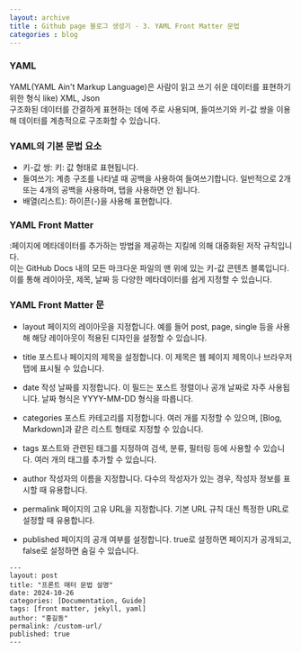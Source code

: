 ```yaml
---
layout: archive
title : Github page 블로그 생성기 - 3. YAML Front Matter 문법
categories : blog
---
```


### YAML
YAML(YAML Ain't Markup Language)은 사람이 읽고 쓰기 쉬운 데이터를 표현하기 위한 형식 like) XML, Json    
구조화된 데이터를 간결하게 표현하는 데에 주로 사용되며, 들여쓰기와 키-값 쌍을 이용해 데이터를 계층적으로 구조화할 수 있습니다.    
   
### YAML의 기본 문법 요소
- 키-값 쌍: 키: 값 형태로 표현됩니다.
- 들여쓰기: 계층 구조를 나타낼 때 공백을 사용하여 들여쓰기합니다. 일반적으로 2개 또는 4개의 공백을 사용하며, 탭을 사용하면 안 됩니다.
- 배열(리스트): 하이픈(-)을 사용해 표현합니다.
   
### YAML Front Matter
:페이지에 메타데이터를 추가하는 방법을 제공하는 지킬에 의해 대중화된 저작 규칙입니다.   
이는 GitHub Docs 내의 모든 마크다운 파일의 맨 위에 있는 키-값 콘텐츠 블록입니다. 이를 통해 레이아웃, 제목, 날짜 등 다양한 메타데이터를 쉽게 지정할 수 있습니다. 
   
### YAML Front Matter 문
- layout
페이지의 레이아웃을 지정합니다. 예를 들어 post, page, single 등을 사용해 해당 레이아웃이 적용된 디자인을 설정할 수 있습니다.

- title
포스트나 페이지의 제목을 설정합니다. 이 제목은 웹 페이지 제목이나 브라우저 탭에 표시될 수 있습니다.

- date
작성 날짜를 지정합니다. 이 필드는 포스트 정렬이나 공개 날짜로 자주 사용됩니다. 날짜 형식은 YYYY-MM-DD 형식을 따릅니다.

- categories
포스트 카테고리를 지정합니다. 여러 개를 지정할 수 있으며, [Blog, Markdown]과 같은 리스트 형태로 지정할 수 있습니다.

- tags
포스트와 관련된 태그를 지정하여 검색, 분류, 필터링 등에 사용할 수 있습니다. 여러 개의 태그를 추가할 수 있습니다.

- author
작성자의 이름을 지정합니다. 다수의 작성자가 있는 경우, 작성자 정보를 표시할 때 유용합니다.

- permalink
페이지의 고유 URL을 지정합니다. 기본 URL 규칙 대신 특정한 URL로 설정할 때 유용합니다.

- published
페이지의 공개 여부를 설정합니다. true로 설정하면 페이지가 공개되고, false로 설정하면 숨길 수 있습니다.


```
---
layout: post
title: "프론트 매터 문법 설명"
date: 2024-10-26
categories: [Documentation, Guide]
tags: [front matter, jekyll, yaml]
author: "홍길동"
permalink: /custom-url/
published: true
---
```
